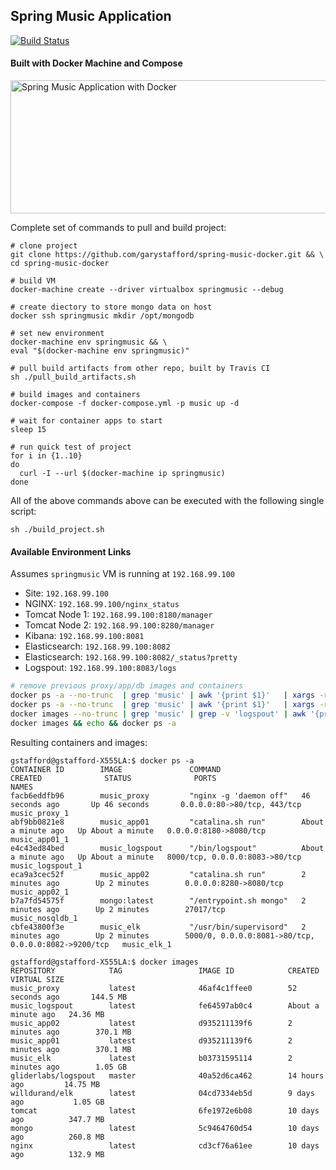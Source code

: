 ## Spring Music Application
[![Build Status](https://travis-ci.org/garystafford/spring-music.svg?branch=master)](https://travis-ci.org/garystafford/spring-music)

#### Built  with Docker Machine and Compose
<p>
  <a href="https://programmaticponderings.files.wordpress.com/2015/09/spring-music-machine.png" title="Spring Music Application with&nbsp;Docker" rel="attachment"><img width="620" height="213" src="https://programmaticponderings.files.wordpress.com/2015/09/spring-music-machine.png?w=620" alt="Spring Music Application with Docker"></a>
</p>

Complete set of commands to pull and build project:

```shell
# clone project
git clone https://github.com/garystafford/spring-music-docker.git && \
cd spring-music-docker

# build VM
docker-machine create --driver virtualbox springmusic --debug

# create diectory to store mongo data on host
docker ssh springmusic mkdir /opt/mongodb

# set new environment
docker-machine env springmusic && \
eval "$(docker-machine env springmusic)"

# pull build artifacts from other repo, built by Travis CI
sh ./pull_build_artifacts.sh

# build images and containers
docker-compose -f docker-compose.yml -p music up -d

# wait for container apps to start
sleep 15

# run quick test of project
for i in {1..10}
do
  curl -I --url $(docker-machine ip springmusic)
done
```

All of the above commands above can be executed with the following single script:
```shell
sh ./build_project.sh
```

#### Available Environment Links
Assumes `springmusic` VM is running at `192.168.99.100`
* Site: `192.168.99.100`
* NGINX: `192.168.99.100/nginx_status`
* Tomcat Node 1: `192.168.99.100:8180/manager`
* Tomcat Node 2: `192.168.99.100:8280/manager`
* Kibana: `192.168.99.100:8081`
* Elasticsearch: `192.168.99.100:8082`
* Elasticsearch: `192.168.99.100:8082/_status?pretty`
* Logspout: `192.168.99.100:8083/logs`

```bash
# remove previous proxy/app/db images and containers
docker ps -a --no-trunc  | grep 'music' | awk '{print $1}'   | xargs -r --no-run-if-empty docker stop && \
docker ps -a --no-trunc  | grep 'music' | awk '{print $1}'   | xargs -r --no-run-if-empty docker rm && \
docker images --no-trunc | grep 'music' | grep -v 'logspout' | awk '{print $3}' | xargs -r --no-run-if-empty docker rmi -f && \
docker images && echo && docker ps -a
``` 

Resulting containers and images:
```text
gstafford@gstafford-X555LA:$ docker ps -a
CONTAINER ID        IMAGE               COMMAND                  CREATED              STATUS              PORTS                                                  NAMES
facb6eddfb96        music_proxy         "nginx -g 'daemon off"   46 seconds ago       Up 46 seconds       0.0.0.0:80->80/tcp, 443/tcp                            music_proxy_1
abf9bb0821e8        music_app01         "catalina.sh run"        About a minute ago   Up About a minute   0.0.0.0:8180->8080/tcp                                 music_app01_1
e4c43ed84bed        music_logspout      "/bin/logspout"          About a minute ago   Up About a minute   8000/tcp, 0.0.0.0:8083->80/tcp                         music_logspout_1
eca9a3cec52f        music_app02         "catalina.sh run"        2 minutes ago        Up 2 minutes        0.0.0.0:8280->8080/tcp                                 music_app02_1
b7a7fd54575f        mongo:latest        "/entrypoint.sh mongo"   2 minutes ago        Up 2 minutes        27017/tcp                                              music_nosqldb_1
cbfe43800f3e        music_elk           "/usr/bin/supervisord"   2 minutes ago        Up 2 minutes        5000/0, 0.0.0.0:8081->80/tcp, 0.0.0.0:8082->9200/tcp   music_elk_1

gstafford@gstafford-X555LA:$ docker images
REPOSITORY            TAG                 IMAGE ID            CREATED              VIRTUAL SIZE
music_proxy           latest              46af4c1ffee0        52 seconds ago       144.5 MB
music_logspout        latest              fe64597ab0c4        About a minute ago   24.36 MB
music_app02           latest              d935211139f6        2 minutes ago        370.1 MB
music_app01           latest              d935211139f6        2 minutes ago        370.1 MB
music_elk             latest              b03731595114        2 minutes ago        1.05 GB
gliderlabs/logspout   master              40a52d6ca462        14 hours ago         14.75 MB
willdurand/elk        latest              04cd7334eb5d        9 days ago           1.05 GB
tomcat                latest              6fe1972e6b08        10 days ago          347.7 MB
mongo                 latest              5c9464760d54        10 days ago          260.8 MB
nginx                 latest              cd3cf76a61ee        10 days ago          132.9 MB
```